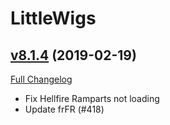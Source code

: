 # LittleWigs

## [v8.1.4](https://github.com/BigWigsMods/LittleWigs/tree/v8.1.4) (2019-02-19)
[Full Changelog](https://github.com/BigWigsMods/LittleWigs/compare/v8.1.3...v8.1.4)

- Fix Hellfire Ramparts not loading  
- Update frFR (#418)  
